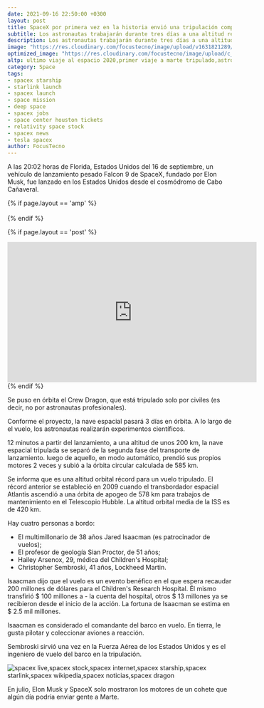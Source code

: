 ```yaml
---
date: 2021-09-16 22:50:00 +0300
layout: post
title: SpaceX por primera vez en la historia envió una tripulación completamente civil al espacio
subtitle: Los astronautas trabajarán durante tres días a una altitud récord para misiones tripuladas.
description: Los astronautas trabajarán durante tres días a una altitud récord para misiones tripuladas.
image: "https://res.cloudinary.com/focustecno/image/upload/v1631821289/spacex-starship-starlink-launch-spacex-launch-space-mission-deep-space-space-center-houston-tickets-spacex-jobs-relativity-space-stock-spacex-news-rocket-ship-tesla-spacex-rocket-launch-space-channel.jpg"
optimized_image: "https://res.cloudinary.com/focustecno/image/upload/c_scale,w_609/v1631821289/spacex-starship-starlink-launch-spacex-launch-space-mission-deep-space-space-center-houston-tickets-spacex-jobs-relativity-space-stock-spacex-news-rocket-ship-tesla-spacex-rocket-launch-space-channel.jpg"
altp: ultimo viaje al espacio 2020,primer viaje a marte tripulado,astronautas crew dragon,regreso de astronautas a la tierra spacex,mision tripulada a marte 2021,primera nave espacial lanzada al espacio,crew dragon regreso,cuando regresa crew dragon
category: Space
tags:
- spacex starship
- starlink launch
- spacex launch
- space mission
- deep space
- spacex jobs
- space center houston tickets
- relativity space stock
- spacex news
- tesla spacex
author: FocusTecno
---
```

A las 20:02 horas de Florida, Estados Unidos del 16 de septiembre, un vehículo de lanzamiento pesado Falcon 9 de SpaceX, fundado por Elon Musk, fue lanzado en los Estados Unidos desde el cosmódromo de Cabo Cañaveral.

{% if page.layout == 'amp' %}
<br/>
<amp-youtube
	width="480"
	height="270"
	layout="responsive"
	data-videoid="RuNLtRR1heU">
</amp-youtube>
<br/>
{% endif %}

{% if page.layout == 'post' %}
<iframe width="560" height="315" src="https://www.youtube.com/embed/RuNLtRR1heU" title="YouTube video player" frameborder="0" allow="accelerometer; autoplay; clipboard-write; encrypted-media; gyroscope; picture-in-picture" allowfullscreen></iframe>
{% endif %}

Se puso en órbita el Crew Dragon, que está tripulado solo por civiles (es decir, no por astronautas profesionales).

Conforme el proyecto, la nave espacial pasará 3 días en órbita. A lo largo de el vuelo, los astronautas realizarán experimentos científicos.

12 minutos a partir del lanzamiento, a una altitud de unos 200 km, la nave espacial tripulada se separó de la segunda fase del transporte de lanzamiento. luego de aquello, en modo automático, prendió sus propios motores 2 veces y subió a la órbita circular calculada de 585 km. 

Se informa que es una altitud orbital récord para un vuelo tripulado. El récord anterior se estableció en 2009 cuando el transbordador espacial Atlantis ascendió a una órbita de apogeo de 578 km para trabajos de mantenimiento en el Telescopio Hubble. La altitud orbital media de la ISS es de 420 km.

Hay cuatro personas a bordo:

- El multimillonario de 38 años Jared Isaacman (es patrocinador de vuelos);
- El profesor de geología Sian Proctor, de 51 años;
- Hailey Arsenox, 29, médica del Children's Hospital;
- Christopher Sembroski, 41 años, Lockheed Martin.

Isaacman dijo que el vuelo es un evento benéfico en el que espera recaudar 200 millones de dólares para el Children's Research Hospital. Él mismo transfirió $ 100 millones a - la cuenta del hospital, otros $ 13 millones ya se recibieron desde el inicio de la acción. La fortuna de Isaacman se estima en $ 2.5 mil millones.

Isaacman es considerado el comandante del barco en vuelo. En tierra, le gusta pilotar y coleccionar aviones a reacción.

Sembroski sirvió una vez en la Fuerza Aérea de los Estados Unidos y es el ingeniero de vuelo del barco en la tripulación.

![spacex live,spacex stock,spacex internet,spacex starship,spacex starlink,spacex wikipedia,spacex noticias,spacex dragon](https://res.cloudinary.com/focustecno/image/upload/v1631822287/spacex-elon-musk-stock-spacex-elon-musk-satellites-spacex-elon-musk-mars-spacex-elon-musk-launch-spacex-elon-musk-share-spacex-elon-musk-rocket-spacex-elon-musk-ownership-spacex-elon-musk-twitter-spacex-elon-musk-interview-tesla-spacex-musk-youtube.png)

En julio, Elon Musk y SpaceX solo mostraron los motores de un cohete que algún día podría enviar gente a Marte.
